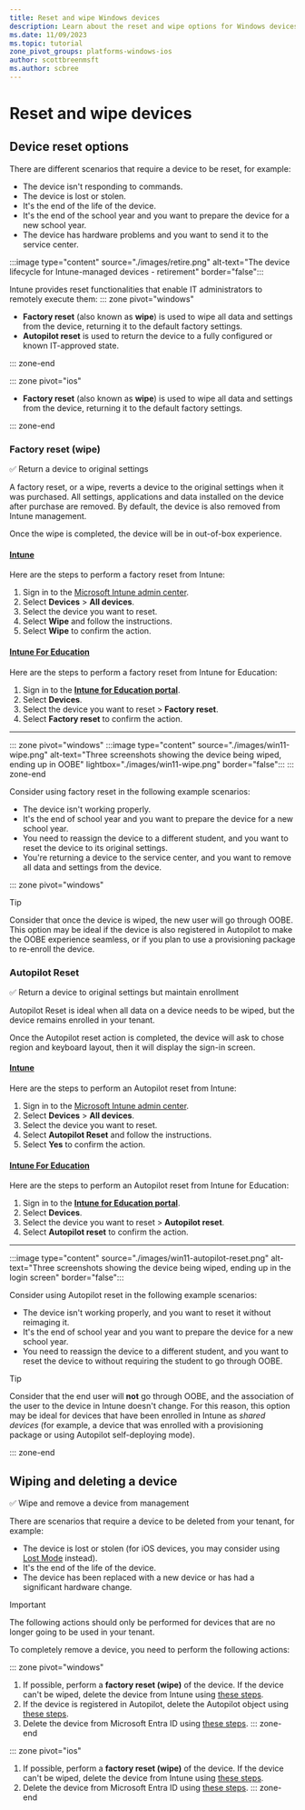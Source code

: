 ```yaml
---
title: Reset and wipe Windows devices
description: Learn about the reset and wipe options for Windows devices using Intune for Education, including scenarios when to delete devices.
ms.date: 11/09/2023
ms.topic: tutorial
zone_pivot_groups: platforms-windows-ios
author: scottbreenmsft
ms.author: scbree
---
```


# Reset and wipe devices

## Device reset options

There are different scenarios that require a device to be reset, for example:

- The device isn't responding to commands.
- The device is lost or stolen.
- It's the end of the life of the device.
- It's the end of the school year and you want to prepare the device for a new school year.
- The device has hardware problems and you want to send it to the service center.

:::image type="content" source="./images/retire.png" alt-text="The device lifecycle for Intune-managed devices - retirement" border="false":::

Intune provides reset functionalities that enable IT administrators to remotely execute them:
::: zone pivot="windows"

- **Factory reset** (also known as **wipe**) is used to wipe all data and settings from the device, returning it to the default factory settings.
- **Autopilot reset** is used to return the device to a fully configured or known IT-approved state.

::: zone-end

::: zone pivot="ios"

- **Factory reset** (also known as **wipe**) is used to wipe all data and settings from the device, returning it to the default factory settings.

::: zone-end

### Factory reset (wipe)

✅ Return a device to original settings

A factory reset, or a wipe, reverts a device to the original settings when it was purchased. All settings, applications and data installed on the device after purchase are removed. By default, the device is also removed from Intune management.

Once the wipe is completed, the device will be in out-of-box experience.

#### [Intune](#tab/intune)
Here are the steps to perform a factory reset from Intune:

1. Sign in to the [Microsoft Intune admin center](https://go.microsoft.com/fwlink/?linkid=2109431).
1. Select **Devices** > **All devices**.
1. Select the device you want to reset.
1. Select **Wipe** and follow the instructions.
1. Select **Wipe** to confirm the action.

#### [Intune For Education](#tab/intune-for-education)
Here are the steps to perform a factory reset from Intune for Education:

1. Sign in to the <a href="https://intuneeducation.portal.azure.com/" target="_blank"><b>Intune for Education portal</b></a>.
1. Select **Devices**.
1. Select the device you want to reset > **Factory reset**.
1. Select **Factory reset** to confirm the action.

---

::: zone pivot="windows"
:::image type="content" source="./images/win11-wipe.png" alt-text="Three screenshots showing the device being wiped, ending up in OOBE" lightbox="./images/win11-wipe.png" border="false":::
::: zone-end

Consider using factory reset in the following example scenarios:

- The device isn't working properly.
- It's the end of school year and you want to prepare the device for a new school year.
- You need to reassign the device to a different student, and you want to reset the device to its original settings.
- You're returning a device to the service center, and you want to remove all data and settings from the device.

::: zone pivot="windows"

> [!TIP]
> Consider that once the device is wiped, the new user will go through OOBE. This option may be ideal if the device is also registered in Autopilot to make the OOBE experience seamless, or if you plan to use a provisioning package to re-enroll the device.

### Autopilot Reset

✅ Return a device to original settings but maintain enrollment

Autopilot Reset is ideal when all data on a device needs to be wiped, but the device remains enrolled in your tenant.

Once the Autopilot reset action is completed, the device will ask to chose region and keyboard layout, then it will display the sign-in screen.

#### [Intune](#tab/intune)
Here are the steps to perform an Autopilot reset from Intune:

1. Sign in to the [Microsoft Intune admin center](https://go.microsoft.com/fwlink/?linkid=2109431).
1. Select **Devices** > **All devices**.
1. Select the device you want to reset.
1. Select **Autopilot Reset** and follow the instructions.
1. Select **Yes** to confirm the action.

#### [Intune For Education](#tab/intune-for-education)
Here are the steps to perform an Autopilot reset from Intune for Education:

1. Sign in to the <a href="https://intuneeducation.portal.azure.com/" target="_blank"><b>Intune for Education portal</b></a>.
1. Select **Devices**.
1. Select the device you want to reset > **Autopilot reset**.
1. Select **Autopilot reset** to confirm the action.

---

:::image type="content" source="./images/win11-autopilot-reset.png" alt-text="Three screenshots showing the device being wiped, ending up in the login screen" border="false":::

Consider using Autopilot reset in the following example scenarios:

- The device isn't working properly, and you want to reset it without reimaging it.
- It's the end of school year and you want to prepare the device for a new school year.
- You need to reassign the device to a different student, and you want to reset the device to without requiring the student to go through OOBE.

> [!TIP]
> Consider that the end user will **not** go through OOBE, and the association of the user to  the device in Intune doesn't change. For this reason, this option may be ideal for devices that have been enrolled in Intune as *shared devices* (for example, a device that was enrolled with a provisioning package or using Autopilot self-deploying mode).

::: zone-end

## Wiping and deleting a device

✅ Wipe and remove a device from management

There are scenarios that require a device to be deleted from your tenant, for example:

- The device is lost or stolen (for iOS devices, you may consider using [Lost Mode](/mem/intune/remote-actions/device-lost-mode) instead).
- It's the end of the life of the device.
- The device has been replaced with a new device or has had a significant hardware change.

> [!IMPORTANT]
> The following actions should only be performed for devices that are no longer going to be used in your tenant.

 To completely remove a device, you need to perform the following actions:

::: zone pivot="windows"
1. If possible, perform a **factory reset (wipe)** of the device. If the device can't be wiped, delete the device from Intune using [these steps][MEM-1].
1. If the device is registered in Autopilot, delete the Autopilot object using [these steps][MEM-2].
1. Delete the device from Microsoft Entra ID using [these steps][MEM-3].
::: zone-end

::: zone pivot="ios"
1. If possible, perform a **factory reset (wipe)** of the device. If the device can't be wiped, delete the device from Intune using [these steps][MEM-1].
1. Delete the device from Microsoft Entra ID using [these steps][MEM-3].
::: zone-end

<!-- Reference links in article -->

[MEM-1]: /mem/intune/remote-actions/devices-wipe#delete-devices-from-the-intune-portal
[MEM-2]: /mem/intune/remote-actions/devices-wipe#delete-devices-from-the-intune-portal
[MEM-3]: /mem/intune/remote-actions/devices-wipe#delete-devices-from-the-azure-active-directory-portal
[MEM-4]: /mem/autopilot/autopilot-mbr
